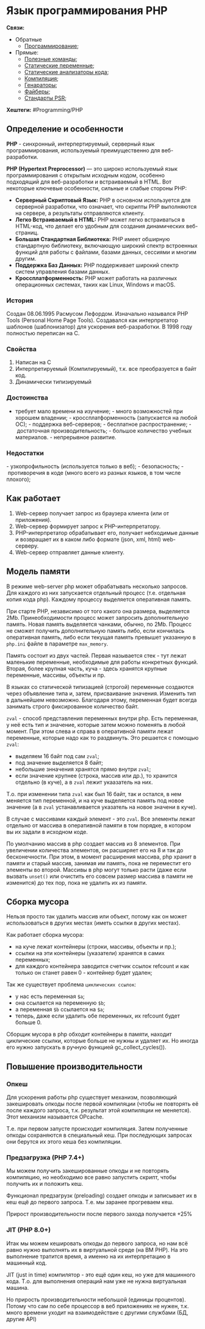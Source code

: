 
# Язык программирования PHP

**Связи:**
- Обратные
	- [Программирование](PROGRAMMING);
- Прямые:
	- [Полезные команды](Php-commands);
	- [Статические переменные](Static-variables);
	- [Статические анализаторы кода](static-code-analizers);
	- [Компиляция](PHP-compilation);
	- [Генараторы](php-generator);
	- [Файберы](php-fiber);
	- [Стандарты PSR](php-standarts);

**Хештеги:** #Programming/PHP

## Определение и особенности

**PHP** - синхронный, интерпертируемый, серверный язык программирования, используемый преимущественно для веб-разработки.

**PHP (Hypertext Preprocessor)** — это широко используемый язык программирования с открытым исходным кодом, особенно подходящий для веб-разработки и встраиваемый в HTML. Вот некоторые ключевые особенности, сильные и слабые стороны PHP:

- **Серверный Скриптовый Язык:** PHP в основном используется для серверной разработки, что означает, что скрипты PHP выполняются на сервере, а результаты отправляются клиенту.
- **Легко Встраиваемый в HTML:** PHP может легко встраиваться в HTML-код, что делает его удобным для создания динамических веб-страниц.
- **Большая Стандартная Библиотека:** PHP имеет обширную стандартную библиотеку, включающую широкий спектр встроенных функций для работы с файлами, базами данных, сессиями и многим другим.
- **Поддержка Баз Данных:** PHP поддерживает широкий спектр систем управления базами данных.
- **Кроссплатформенность:** PHP может работать на различных операционных системах, таких как Linux, Windows и macOS.

### История

Создан 08.06.1995 Расмусом Лефордом. Изначально назывался PHP Tools (Personal Home Page Tools). Создавался как интерпретатор шаблонов (шаблонизатор) для ускорения веб-разработки. В 1998 году полностью переписан на C.

### Свойства

1) Написан на C
2) Интерпретируемый (Компилируемый), т.к. все преобразуется в байт код.
3) Динамически типизируемый

### Достоинства

- требует мало времени на изучение;
- много возможностей при хорошем владении;
- кроссплатформенность (запускается на любой ОС);
- поддержка веб-серверов;
- бесплатное распространение;
- достаточная производительность;
- большое количество учебных материалов.
- непрерывное развитие.

### Недостатки

- узкопрофильность (используется только в веб);
- безопасность;
- противоречия в коде (много всего из разных языков, в том числе плохого);

## Как работает

1) Web-сервер получает запрос из браузера клиента (или от приложения).
2) Web-сервер формирует запрос к PHP-интерпретатору.
3) PHP-интерпретатор обрабатывает его, получает небходимые данные и возвращает их в каком либо формате (json, xml, html) web-серверу.
4) Web-сервер отправляет данные клиенту.

## Модель памяти

В режиме web-server php может обрабатывать несколько запросов. Для каждого из них запускается отдельный процесс (т.е. отдельная копия кода php). Каждому процессу выделяется оперативная память.

При старте PHP, независимо от того какого она размера, выделяется 2Mb. Принеобходимости процесс может запросить дополнительную память. Новая память выделяется чанками, обычно, по 2Mb. Процесс не сможет получить дополнительную память либо, если кончилась оперативная память, либо если текущая память превышет указанную в `php.ini` файле в параметре `max_memory`.

Память состоит из двух частей. Первая называется стек -  тут лежат маленькие переменные, необходимые для работы конкретных функций. Вторая, более крупная часть, куча - здесь хранятся крупные переменные, массивы, объекты и пр.

В языках со статической типизацией (строгой) переменные создаются через объявление типа и, затем, присваивание значения. Изменить тип в дальнейшем невозможно. Благодаря этому, переменная будет всегда занимать строго фиксированное количество байт.

`zval` - способ представления переменных внутри php. Есть переменная, у неё есть тип и значение, которые затем можно поменять в любой момент. При этом слева и справа в оперативной памяти лежат переменные, которые надо как то раздвинуть. Это решается с помощью `zval`:
- выделяем 16 байт под сам `zval`;
- под значение выделяется 8 байт;
- небольшие знначения хранятся прямо внутри `zval`;
- если значение крупнее (строка, массив или др.), то хранится отдельно (в куче), а в `zval` лежит укаазатель на них.

Т.о. при изменении типа `zval` как был 16 байт, так и остался, в нем меняется тип переменной, и на куче выделяется память под новое значение (а в `zval` устанавливается указатель на новое значени в куче).

В случае с массивами каждый элемент - это `zval`. Все элементы лежат отдельно от массива в оперативной памяти в том порядке, в котором вы их задали в исходном коде.

По умолчанию массив в php создает массив из 8 элементов. При увеличении количества элементов, он расширяет его на 8 и так до бесконечности. При этом, в момент расширения массива, php хранит в памяти и старый массив, занимая им память, пока не переместит его элементы во второй. Массивы в php могут только расти (даже если вызвать `unset()` или очистить его совсем размер массива в памяти не изменится) до тех пор, пока не удалить их из памяти.

## Сборка мусора

Нельзя просто так удалить массив или объект, потому как он может использоваться в других местах (иметь ссылки в других местах).

Как работает сборка мусора:
- на куче лежат контейнеры (строки, массивы, объекты и пр.);
- ссылки на эти контейнеры (указатели) хранятся в самих переменных;
- для каждого контейнера заводится счетчик ссылок refcount и как только он станет равен 0 - контейнер будет удален;

Так же существует проблема `циклических ссылок`:
- у нас есть переменная `$a`;
- она ссылается на переменную `$b`;
- а переменная `$b` ссылается на `$a`;
- теперь, даже если удалить обе переменных, их refcount будет больше 0.

Сборщик мусора в php обходит контейнеры в памяти, находит циклические ссылки, которые больше не нужны и удаляет их. Но иногда его нужно запускать в ручную функцией gc_collect_cycles()).

## Повышение производительности

### Опкеш

Для ускорения работы php существует механизм, позволяющий закешировать опкоды после первой компиляции (чтобы не повторять её после каждого запроса, т.к. результат этой компиляции не меняется). Этот механизм называется OPcache.

Т.е. при первом запусте происходит компиляция. Затем полученные опкоды сохраняются в специальный кеш. При последующих запросах они берутся их этого кеша без компиляции.

### Предзагрузка (PHP 7.4+)

Мы можем получить закешированные опкоды и не повторять компиляцию, но необходимо все равно запустить скрипт, чтобы получить их и положить кеш.

Функционал предзагрузк (preloading) создает опкоды и записывает их в кеш ещё до первого запроса. Т.е. мы заранее прогреваем кеш.

Прирост производительности после первого захода получается +25%

### JIT (PHP 8.0+)

Итак мы можем кешировать опкоды до первого запроса, но нам всё равно нужно выполнять их в виртуальной среде (на ВМ PHP). На это выполнение тратится время, а именно на их интерпретацию в машинный код.

JIT (just in time) компилятор - это ещё один кеш, но уже для машинного кода. Т.о. для выполнения операций нам уже не нужна виртуальная машина.

Но прирость производительности небольшой (единицы процентов). Потому что сам по себе процессор в веб приложениях не нужен, т.к. много времени уходит на взаимодействие с другими службами (БД, другие API)

